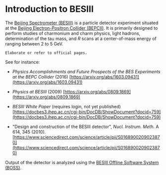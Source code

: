<!-- cspell:ignore Nucl Instrum -->

# Introduction to BESIII

The [Beijing Spectrometer (BESIII)](http://bes3.ihep.ac.cn) is a particle detector
experiment situated at the
[Beijing Electron-Positron Collider (BEPCII)](http://english.ihep.cas.cn/doc/1840.html).
It is primarily designed to perform studies of charmonium and charm physics, light
hadrons, determination of the tau mass, and $R$ scans at a center-of-mass energy of
ranging between 2 to 5 GeV.

```{todo}
Elaborate or refer to official pages.
```

See for instance:

- _Physics Accomplishments and Future Prospects of the BES Experiments at the BEPC
  Collider_ (2016) [https://arxiv.org/abs/1603.09431](https://arxiv.org/abs/1603.09431)

- _Physics at BESIII_ (2009)
  [https://arxiv.org/abs/0809.1869](https://arxiv.org/abs/0809.1869)

- _BESIII White Paper_ (requires login, not yet published)
  [https://docbes3.ihep.ac.cn/cgi-bin/DocDB/ShowDocument?docid=759](https://docbes3.ihep.ac.cn/cgi-bin/DocDB/ShowDocument?docid=759)

- "Design and construction of the BESIII detector", _Nucl. Instrum. Meth._ A 614, 345
  (2010).
  [https://www.sciencedirect.com/science/article/pii/S0168900209023870](https://www.sciencedirect.com/science/article/pii/S0168900209023870)

Output of the detector is analyzed using the
[BESIII Offline Software System (BOSS)](http://english.ihep.cas.cn/bes/doc/2247.html).
